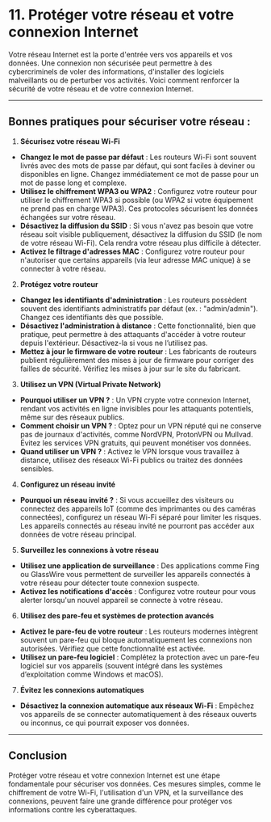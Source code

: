 # 11. **Protéger votre réseau et votre connexion Internet**

Votre réseau Internet est la porte d'entrée vers vos appareils et vos données. Une connexion non sécurisée peut permettre à des cybercriminels de voler des informations, d'installer des logiciels malveillants ou de perturber vos activités. Voici comment renforcer la sécurité de votre réseau et de votre connexion Internet.

---

## Bonnes pratiques pour sécuriser votre réseau :

1. **Sécurisez votre réseau Wi-Fi**

- **Changez le mot de passe par défaut** : Les routeurs Wi-Fi sont souvent livrés avec des mots de passe par défaut, qui sont faciles à deviner ou disponibles en ligne. Changez immédiatement ce mot de passe pour un mot de passe long et complexe.
- **Utilisez le chiffrement WPA3 ou WPA2** : Configurez votre routeur pour utiliser le chiffrement WPA3 si possible (ou WPA2 si votre équipement ne prend pas en charge WPA3). Ces protocoles sécurisent les données échangées sur votre réseau.
- **Désactivez la diffusion du SSID** : Si vous n'avez pas besoin que votre réseau soit visible publiquement, désactivez la diffusion du SSID (le nom de votre réseau Wi-Fi). Cela rendra votre réseau plus difficile à détecter.
- **Activez le filtrage d'adresses MAC** : Configurez votre routeur pour n'autoriser que certains appareils (via leur adresse MAC unique) à se connecter à votre réseau.


2. **Protégez votre routeur**

- **Changez les identifiants d'administration** : Les routeurs possèdent souvent des identifiants administratifs par défaut (ex. : "admin/admin"). Changez ces identifiants dès que possible.
- **Désactivez l'administration à distance** : Cette fonctionnalité, bien que pratique, peut permettre à des attaquants d'accéder à votre routeur depuis l'extérieur. Désactivez-la si vous ne l’utilisez pas.
- **Mettez à jour le firmware de votre routeur** : Les fabricants de routeurs publient régulièrement des mises à jour de firmware pour corriger des failles de sécurité. Vérifiez les mises à jour sur le site du fabricant.


3. **Utilisez un VPN (Virtual Private Network)**

- **Pourquoi utiliser un VPN ?** : Un VPN crypte votre connexion Internet, rendant vos activités en ligne invisibles pour les attaquants potentiels, même sur des réseaux publics.
- **Comment choisir un VPN ?** : Optez pour un VPN réputé qui ne conserve pas de journaux d'activités, comme NordVPN, ProtonVPN ou Mullvad. Évitez les services VPN gratuits, qui peuvent monétiser vos données.
- **Quand utiliser un VPN ?** : Activez le VPN lorsque vous travaillez à distance, utilisez des réseaux Wi-Fi publics ou traitez des données sensibles.


4. **Configurez un réseau invité**

- **Pourquoi un réseau invité ?** : Si vous accueillez des visiteurs ou connectez des appareils IoT (comme des imprimantes ou des caméras connectées), configurez un réseau Wi-Fi séparé pour limiter les risques. Les appareils connectés au réseau invité ne pourront pas accéder aux données de votre réseau principal.


5. **Surveillez les connexions à votre réseau**

- **Utilisez une application de surveillance** : Des applications comme Fing ou GlassWire vous permettent de surveiller les appareils connectés à votre réseau pour détecter toute connexion suspecte.
- **Activez les notifications d'accès** : Configurez votre routeur pour vous alerter lorsqu'un nouvel appareil se connecte à votre réseau.


6. **Utilisez des pare-feu et systèmes de protection avancés**

- **Activez le pare-feu de votre routeur** : Les routeurs modernes intègrent souvent un pare-feu qui bloque automatiquement les connexions non autorisées. Vérifiez que cette fonctionnalité est activée.
- **Utilisez un pare-feu logiciel** : Complétez la protection avec un pare-feu logiciel sur vos appareils (souvent intégré dans les systèmes d’exploitation comme Windows et macOS).


7. **Évitez les connexions automatiques**

- **Désactivez la connexion automatique aux réseaux Wi-Fi** : Empêchez vos appareils de se connecter automatiquement à des réseaux ouverts ou inconnus, ce qui pourrait exposer vos données.

---

## Conclusion

Protéger votre réseau et votre connexion Internet est une étape fondamentale pour sécuriser vos données. Ces mesures simples, comme le chiffrement de votre Wi-Fi, l'utilisation d'un VPN, et la surveillance des connexions, peuvent faire une grande différence pour protéger vos informations contre les cyberattaques.